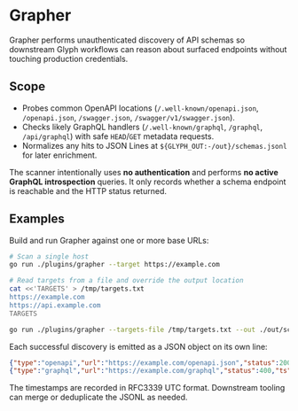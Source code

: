 # Grapher

Grapher performs unauthenticated discovery of API schemas so downstream Glyph workflows can reason about surfaced endpoints without touching production credentials.

## Scope

- Probes common OpenAPI locations (`/.well-known/openapi.json`, `/openapi.json`, `/swagger.json`, `/swagger/v1/swagger.json`).
- Checks likely GraphQL handlers (`/.well-known/graphql`, `/graphql`, `/api/graphql`) with safe `HEAD`/`GET` metadata requests.
- Normalizes any hits to JSON Lines at `${GLYPH_OUT:-/out}/schemas.jsonl` for later enrichment.

The scanner intentionally uses **no authentication** and performs **no active GraphQL introspection** queries. It only records whether a schema endpoint is reachable and the HTTP status returned.

## Examples

Build and run Grapher against one or more base URLs:

```bash
# Scan a single host
go run ./plugins/grapher --target https://example.com

# Read targets from a file and override the output location
cat <<'TARGETS' > /tmp/targets.txt
https://example.com
https://api.example.com
TARGETS

go run ./plugins/grapher --targets-file /tmp/targets.txt --out ./out/schemas.jsonl
```

Each successful discovery is emitted as a JSON object on its own line:

```json
{"type":"openapi","url":"https://example.com/openapi.json","status":200,"ts":"2024-01-01T00:00:00Z"}
{"type":"graphql","url":"https://example.com/graphql","status":400,"ts":"2024-01-01T00:00:01Z"}
```

The timestamps are recorded in RFC3339 UTC format. Downstream tooling can merge or deduplicate the JSONL as needed.
